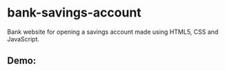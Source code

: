 # bank-savings-account
Bank website for opening a savings account made using HTML5, CSS and JavaScript. 

## Demo:
